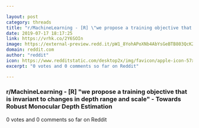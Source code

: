 ```yaml
---

layout: post
category: threads
title: "r/MachineLearning - [R] \"we propose a training objective that is invariant to changes in depth range and scale\" - Towards Robust Monocular Depth Estimation"
date: 2019-07-17 18:17:25
link: https://vrhk.co/2Y6SOIn
image: https://external-preview.redd.it/pW1_8YohAPoXNb4AbYsGeBTB803QcK2246esCex3B44.jpg?auto=webp&s=94a0d9d8186892f30f1436e94fc63238e0d36056
domain: reddit.com
author: "reddit"
icon: https://www.redditstatic.com/desktop2x/img/favicon/apple-icon-57x57.png
excerpt: "0 votes and 0 comments so far on Reddit"

---
```


### r/MachineLearning - [R] "we propose a training objective that is invariant to changes in depth range and scale" - Towards Robust Monocular Depth Estimation

0 votes and 0 comments so far on Reddit